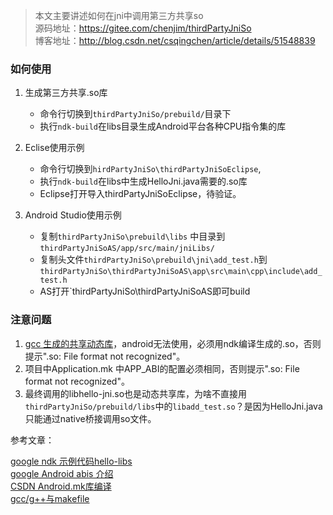 
>本文主要讲述如何在jni中调用第三方共享so  
>源码地址：<https://gitee.com/chenjim/thirdPartyJniSo>  
>博客地址：<http://blog.csdn.net/csqingchen/article/details/51548839> 

### 如何使用

1. 生成第三方共享.so库  

    - 命令行切换到`thirdPartyJniSo/prebuild/`目录下  
    - 执行`ndk-build`在libs目录生成Android平台各种CPU指令集的库

2. Eclise使用示例
   
    - 命令行切换到`hirdPartyJniSo\thirdPartyJniSoEclipse`,
    - 执行`ndk-build`在libs中生成HelloJni.java需要的.so库  
    - Eclipse打开导入thirdPartyJniSoEclipse，待验证。
    
3. Android Studio使用示例

    - 复制`thirdPartyJniSo\prebuild\libs` 中目录到 `thirdPartyJniSoAS/app/src/main/jniLibs/`
    - 复制头文件`thirdPartyJniSo\prebuild\jni\add_test.h`到`thirdPartyJniSo\thirdPartyJniSoAS\app\src\main\cpp\include\add_test.h`
    - AS打开`thirdPartyJniSo\thirdPartyJniSoAS即可build

    

### 注意问题

1. [gcc 生成的共享动态库](http://blog.csdn.net/csqingchen/article/details/51546784)，android无法使用，必须用ndk编译生成的.so，否则提示".so: File format not recognized"。  
2. 项目中Application.mk 中APP_ABI的配置必须相同，否则提示".so: File format not recognized"。  
3. 最终调用的libhello-jni.so也是动态共享库，为啥不直接用`thirdPartyJniSo/prebuild/libs`中的`libadd_test.so`？是因为HelloJni.java只能通过native桥接调用so文件。  

参考文章：

[google ndk 示例代码hello-libs](https://github.com/android/ndk-samples/tree/master/hello-libs)  
[google Android abis 介绍](https://developer.android.com/ndk/guides/abis.html)  
[CSDN Android.mk库编译](http://blog.csdn.net/educast/article/details/12773127)  
[gcc/g++与makefile](https://www.jianshu.com/p/9ce282dc3966/)


